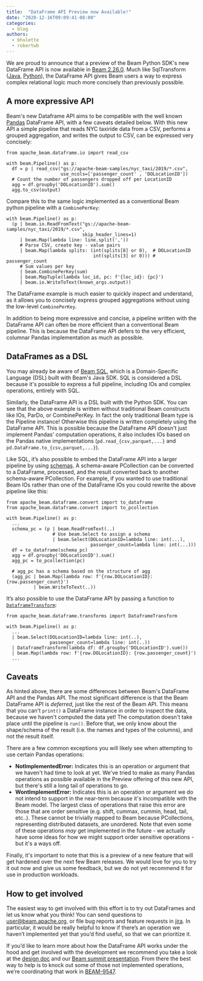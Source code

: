 ```yaml
---
title:  "DataFrame API Preview now Available!"
date: "2020-12-16T09:09:41-08:00"
categories:
  - blog
authors:
  - bhulette
  - robertwb
---
```

<!--
Licensed under the Apache License, Version 2.0 (the "License");
you may not use this file except in compliance with the License.
You may obtain a copy of the License at

http://www.apache.org/licenses/LICENSE-2.0

Unless required by applicable law or agreed to in writing, software
distributed under the License is distributed on an "AS IS" BASIS,
WITHOUT WARRANTIES OR CONDITIONS OF ANY KIND, either express or implied.
See the License for the specific language governing permissions and
limitations under the License.
-->

We are proud to announce that a preview of the Beam Python SDK's new DataFrame
API is now available in [Beam
2.26.0](https://beam.apache.org/blog/beam-2.26.0/). Much like SqlTransform
([Java](https://beam.apache.org/releases/javadoc/current/org/apache/beam/sdk/extensions/sql/SqlTransform.html),
[Python](https://beam.apache.org/releases/pydoc/current/apache_beam.transforms.sql.html#apache_beam.transforms.sql.SqlTransform)),
the DataFrame API gives Beam users a way to express complex
relational logic much more concisely than previously possible.
<!--more-->

## A more expressive API
Beam's new Dataframe API aims to be compatible with the well known
[Pandas](https://pandas.pydata.org/pandas-docs/stable/index.html)
DataFrame API, with a few caveats detailed below. With this new API a simple
pipeline that reads NYC taxiride data from a CSV, performs a grouped
aggregation, and writes the output to CSV, can be expressed very concisely:

```
from apache_beam.dataframe.io import read_csv

with beam.Pipeline() as p:
  df = p | read_csv("gs://apache-beam-samples/nyc_taxi/2019/*.csv",
                    use_ncols=['passenger_count' , 'DOLocationID'])
  # Count the number of passengers dropped off per LocationID
  agg = df.groupby('DOLocationID').sum()
  agg.to_csv(output)
```

Compare this to the same logic implemented as a conventional Beam python
pipeline with a `CombinePerKey`:

```
with beam.Pipeline() as p:
  (p | beam.io.ReadFromText("gs://apache-beam-samples/nyc_taxi/2019/*.csv",
                            skip_header_lines=1)
     | beam.Map(lambda line: line.split(','))
     # Parse CSV, create key - value pairs
     | beam.Map(lambda splits: (int(splits[8] or 0),  # DOLocationID
                                int(splits[3] or 0))) # passenger_count
     # Sum values per key
     | beam.CombinePerKey(sum)
     | beam.MapTuple(lambda loc_id, pc: f'{loc_id}: {pc}')
     | beam.io.WriteToText(known_args.output))
```

The DataFrame example is much easier to quickly inspect and understand, as it
allows you to concisely express grouped aggregations without using the low-level
`CombinePerKey`.

In addition to being more expressive and concise, a pipeline written with the
DataFrame API can often be more efficient than a conventional Beam pipeline.
This is because the DataFrame API defers to the very efficient, columnar Pandas
implementation as much as possible.

## DataFrames as a DSL
You may already be aware of [Beam
SQL](https://beam.apache.org/documentation/dsls/sql/overview/), which is
a Domain-Specific Language (DSL) built with Beam's Java SDK. SQL is
considered a DSL because it's possible to express a full pipeline, including IOs
and complex operations, entirely with SQL. 

Similarly, the DataFrame API is a DSL built with the Python SDK. You can see
that the above example is written without traditional Beam constructs like IOs,
ParDo, or CombinePerKey. In fact the only traditional Beam type is the Pipeline
instance! Otherwise this pipeline is written completely using the DataFrame API.
This is possible because the DataFrame API doesn't just implement Pandas'
computation operations, it also includes IOs based on the Pandas native
implementations (`pd.read_{csv,parquet,...}` and `pd.DataFrame.to_{csv,parquet,...}`).

Like SQL, it’s also possible to embed the DataFrame API into a larger pipeline
by using
[schemas](https://beam.apache.org/documentation/programming-guide/#what-is-a-schema).
A schema-aware PCollection can be converted to a DataFrame, processed, and the
result converted back to another schema-aware PCollection.  For example, if you
wanted to use traditional Beam IOs rather than one of the DataFrame IOs you
could rewrite the above pipeline like this:

```
from apache_beam.dataframe.convert import to_dataframe
from apache_beam.dataframe.convert import to_pcollection

with beam.Pipeline() as p:
  ...
  schema_pc = (p | beam.ReadFromText(..)
                 # Use beam.Select to assign a schema
                 | beam.Select(DOLocationID=lambda line: int(...),
                               passenger_count=lambda line: int(...)))
  df = to_dataframe(schema_pc)
  agg = df.groupby('DOLocationID').sum()
  agg_pc = to_pcollection(pc)

  # agg_pc has a schema based on the structure of agg
  (agg_pc | beam.Map(lambda row: f'{row.DOLocationID}: {row.passenger_count}')
          | beam.WriteToText(..))
```

It’s also possible to use the DataFrame API by passing a function to
[`DataframeTransform`](https://beam.apache.org/releases/pydoc/current/apache_beam.dataframe.transforms.html#apache_beam.dataframe.transforms.DataframeTransform):

```
from apache_beam.dataframe.transforms import DataframeTransform

with beam.Pipeline() as p:
  ...
  | beam.Select(DOLocationID=lambda line: int(..),
                passenger_count=lambda line: int(..))
  | DataframeTransform(lambda df: df.groupby('DOLocationID').sum())
  | beam.Map(lambda row: f'{row.DOLocationID}: {row.passenger_count}')
  ...
```

## Caveats
As hinted above, there are some differences between Beam's DataFrame API and the
Pandas API. The most significant difference is that the Beam  DataFrame API is
*deferred*, just like the rest of the Beam API. This means that you can't
`print()` a DataFrame instance in order to inspect the data, because we haven't
computed the data yet! The computation doesn't take place until the pipeline is
`run()`.  Before that, we only know about the shape/schema of the result (i.e.
the names and types of the columns), and not the result itself.

There are a few common exceptions you will likely see when attempting to use
certain Pandas operations:

- **NotImplementedError:** Indicates this is an operation or argument that we
  haven't had time to look at yet. We've tried to make as many Pandas operations
  as possible available in the Preview offering of this new API, but there's
  still a long tail of operations to go.
- **WontImplementError:** Indicates this is an operation or argument we do not
  intend to support in the near-term because it's incompatible with the Beam
  model. The largest class of operations that raise this error are those that
  are order sensitive (e.g. shift, cummax, cummin, head, tail, etc..). These
  cannot be trivially mapped to Beam because PCollections, representing
  distributed datasets, are unordered. Note that even some of these operations
  *may* get implemented in the future - we actually have some ideas for how we
  might support order sensitive operations - but it's a ways off.

Finally, it's important to note that this is a preview of a new feature that
will get hardened over the next few Beam releases. We would love for you to try
it out now and give us some feedback, but we do not yet recommend it for use in
production workloads.

## How to get involved
The easiest way to get involved with this effort is to try out DataFrames and
let us know what you think! You can send questions to user@beam.apache.org, or
file bug reports and feature requests in [jira](https://issues.apache.org/jira).
In particular, it would be really helpful to know if there’s an operation we
haven’t implemented yet that you’d find useful, so that we can prioritize it.

If you’d like to learn more about how the DataFrame API works under the hood and
get involved with the development we recommend you take a look at the
[design doc](http://s.apache.org/beam-dataframes)
and our [Beam summit
presentation](https://2020.beamsummit.org/sessions/simpler-python-pipelines/).
From there the best way to help is to knock out some of those not implemented
operations, we’re coordinating that work in
[BEAM-9547](https://issues.apache.org/jira/browse/BEAM-9547).
